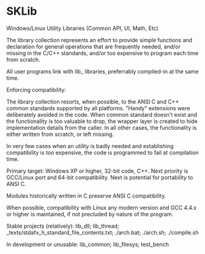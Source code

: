 # SKLib

Windows/Linux Utility Libraries (Common API, UI, Math, Etc)

The library collection represents an effort to provide simple functions and declaration for general operations that are frequently needed, and/or missing in the C/C++ standards, and/or too expensive to program each time from scratch.

All user programs link with lib_<something> libraries, preferrably compiled-in at the same time.

Enforcing compatibility:

The library collection resorts, when possible, to the ANSI C and C++ common standards supported by all platforms. "Handy" extensions were deliberately avoided in the code. When common standard doesn't exist and the functionality is too valuable to drop, the wrapper layer is created to hide implementation details from the caller. In all other cases, the functionality is either written from scratch, or left missing.

In very few cases when an utility is badly needed and establishing compatibility is too expensive, the code is programmed to fail at compilation time.

Primary target: Windows XP or higher, 32-bit code, C++. Next priority is GCC/Linux port and 64-bit compatibility. Next is potential for portability to ANSI C.

Modules historically written in C preserve ANSI C compatibility.

When possible, compatibility with Linux any modern version and GCC 4.4.x or higher is maintained, if not precluded by nature of the program.

Stable projects (relatively):
   lib_dll;
   lib_thread;
   _texts/stdafx_h_standard_file_contents.txt;
   ./arch.bat;
   ./arch.sh;
   ./compile.sh

In development or unusable:
   lib_common;
   lib_filesys;
   test_bench
